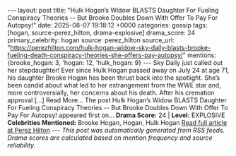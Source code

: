 --- layout: post title: "Hulk Hogan’s Widow BLASTS Daughter For Fueling Conspiracy Theories -- But Brooke Doubles Down With Offer To Pay For Autopsy!" date: 2025-08-07 19:18:12 +0000 categories: gossip tags: [hogan, source-perez_hilton, drama-explosive] drama_score: 24 primary_celebrity: hogan source: perez_hilton source_url: "https://perezhilton.com/hulk-hogan-widow-sky-daily-blasts-brooke-fueling-death-conspiracy-theories-she-offers-pay-autopsy/" mentions: {brooke_hogan: 3, 'hogan: 12, 'hulk_hogan: 9} --- Sky Daily just called out her stepdaughter! Ever since Hulk Hogan passed away on July 24 at age 71, his daughter Brooke Hogan has been thrust back into the spotlight. She’s been candid about what led to her estrangement from the WWE star and, more controversially, her concerns about his death. After his cremation approval [...] Read More... The post Hulk Hogan’s Widow BLASTS Daughter For Fueling Conspiracy Theories -- But Brooke Doubles Down With Offer To Pay For Autopsy! appeared first on... **Drama Score:** 24 | **Level:** EXPLOSIVE **Celebrities Mentioned:** Brooke Hogan, Hogan, Hulk Hogan [Read full article at Perez Hilton](https://perezhilton.com/hulk-hogan-widow-sky-daily-blasts-brooke-fueling-death-conspiracy-theories-she-offers-pay-autopsy/) --- *This post was automatically generated from RSS feeds. Drama scores are calculated based on mention frequency and source reliability.*